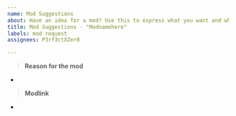 ```yaml
---
name: Mod Suggestions
about: Have an idea for a mod? Use this to express what you want and why.
title: Mod Suggestions - "Modnamehere"
labels: mod request
assignees: P3rf3ctXZer0

---
```


> **Reason for the mod**

*

> **Modlink**

*
